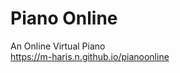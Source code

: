 # Piano Online
An Online Virtual Piano <br>
<a href="https://m-haris.n.github.io/pianoonline">https://m-haris.n.github.io/pianoonline</a>
